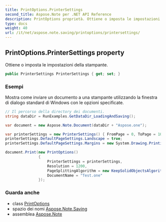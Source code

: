 ```yaml
---
title: PrintOptions.PrinterSettings
second_title: Aspose.Note per .NET API Reference
description: PrintOptions proprietà. Ottiene o imposta le impostazioni della stampante.
type: docs
weight: 40
url: /it/net/aspose.note.saving/printoptions/printersettings/
---
```

## PrintOptions.PrinterSettings property

Ottiene o imposta le impostazioni della stampante.

```csharp
public PrinterSettings PrinterSettings { get; set; }
```

### Esempi

Mostra come inviare un documento a una stampante utilizzando la finestra di dialogo standard di Windows con le opzioni specificate.

```csharp
// Il percorso della directory dei documenti.
string dataDir = RunExamples.GetDataDir_LoadingAndSaving();

var document = new Aspose.Note.Document(dataDir + "Aspose.one");

var printerSettings = new PrinterSettings() { FromPage = 0, ToPage = 10 };
printerSettings.DefaultPageSettings.Landscape = true;
printerSettings.DefaultPageSettings.Margins = new System.Drawing.Printing.Margins(50, 50, 150, 50);

document.Print(new PrintOptions()
               {
                   PrinterSettings = printerSettings,
                   Resolution = 1200,
                   PageSplittingAlgorithm = new KeepSolidObjectsAlgorithm(),
                   DocumentName = "Test.one"
               });
```

### Guarda anche

* class [PrintOptions](../)
* spazio dei nomi [Aspose.Note.Saving](../../printoptions/)
* assemblea [Aspose.Note](../../../)


